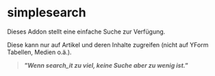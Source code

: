 # simplesearch

<p>Dieses Addon stellt eine einfache Suche zur Verfügung.</p>
<p>Diese kann nur auf Artikel und deren Inhalte zugreifen (nicht auf YForm Tabellen, Medien o.ä.).</p>

<blockquote>
    <b><i>"Wenn search_it zu viel, keine Suche aber zu wenig ist."</i></b>
</blockquote>